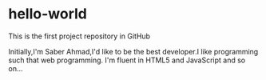 # hello-world

This is the first project repository in GitHub

Initially,I'm Saber Ahmad,I'd like to be the best developer.I like programming such that web programming. 
I'm fluent in HTML5 and JavaScript and so on...
